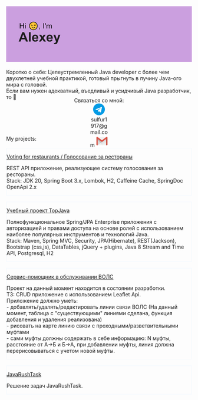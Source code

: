 <h1 align="center"><img src="resources/header.png"/></h1>
<div style="height: 5em;
  display: flex;
  align-items: center;
  justify-content: center">
Коротко о себе: Целеустремленный Java developer с более чем двухлетней учебной практикой, готовый прыгнуть в пучину Java-ого мира с головой.<br>
Если вам нужен адекватный, въедливый и усидчивый Java разработчик, то 👋 
</div>
<div align="center">
Связаться со мной:
<div style="width: 10%; height: 35px; border-inline-color: aliceblue;">
<a href="https://t.me/Polyakov_AI" ><img src="resources/telegram.png"/></a>
</div>
<div style="width: 10%; height: 35px;">
sulfur1917@gmail.com
<img src="resources/gmail.png" role="img"/>
</div>
</div>
<br>
<div style="left: auto">
My projects:
<br>
<br>
<div style="border: 1px solid aliceblue;">
<p>
<a href="https://github.com/sulfur1/voiting-for-restaurant">Voting for restaurants / Голосование за рестораны</a>
<p>
REST API приложение, реализующее систему голосования за рестораны.<br>
Stack: JDK 20, Spring Boot 3.x, Lombok, H2, Caffeine Cache, SpringDoc OpenApi 2.x
</div>
<br>
<div style="border: 1px solid aliceblue;">
<p>
<a href="https://github.com/sulfur1/topjava">Учебный проект TopJava</a>
<p style="justify-content: left"> 
Полнофункциональное Spring/JPA Enterprise приложения c авторизацией и правами доступа на основе ролей с использованием наиболее популярных инструментов и технологий Java.<br>
Stack: Maven, Spring MVC, Security, JPA(Hibernate), REST(Jackson), Bootstrap (css,js), DataTables, jQuery + plugins, Java 8 Stream and Time API, Postgresql, H2
</div>
<br>
<div style="border: 1px solid aliceblue;">
<p>
<a href="https://github.com/sulfur1/vols-helper">Сервис-помощник в обслуживании ВОЛС</a>
<p style="justify-content: left">
Проект на данный момент находится в состоянии разработки.<br>
ТЗ: CRUD приложение с использованием Leaflet Api.<br>
Приложение должно уметь:<br>
- добавлять/удалять/редактировать линии связи ВОЛС (На данный момент, таблица с "существующими" линиями сделана, функция добавления и удаления реализована)<br>
- рисовать на карте линию связи с проходными/разветвительными муфтами<br>
- сами муфты должны содержать в себе информацию: N муфты, расстояние от A->Б и Б->A, при добавлении муфты, линия должна перерисовываться с учетом новой муфты.<br>
</div>
<br>
<div style="border: 1px solid aliceblue;">
<p>
<a href="https://github.com/sulfur1/JavaRushTasks">JavaRushTask</a>
<p style="justify-content: left"> 
Решение задач JavaRushTask.
</div>
</div>